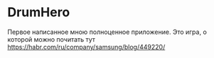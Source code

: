 # DrumHero
Первое написанное мною полноценное приложение.
Это игра, о которой можно почитать тут https://habr.com/ru/company/samsung/blog/449220/
